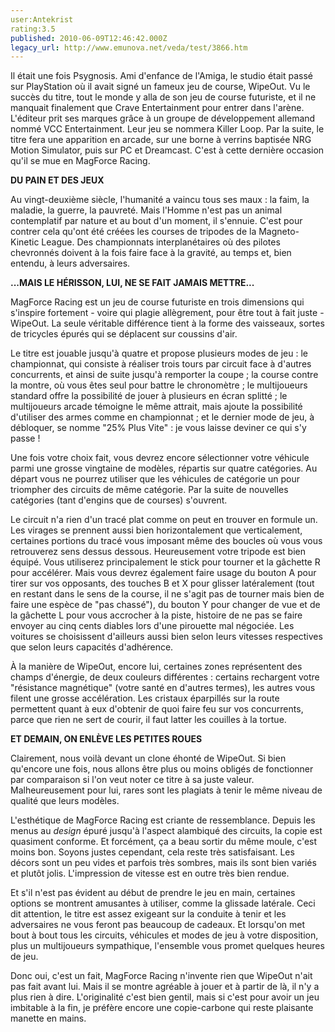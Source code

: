 ```yaml
---
user:Antekrist
rating:3.5
published: 2010-06-09T12:46:42.000Z
legacy_url: http://www.emunova.net/veda/test/3866.htm
---
```

Il était une fois Psygnosis. Ami d'enfance de l'Amiga, le studio était passé sur PlayStation où il avait signé un fameux jeu de course, WipeOut. Vu le succès du titre, tout le monde y alla de son jeu de course futuriste, et il ne manquait finalement que Crave Entertainment pour entrer dans l'arène. L'éditeur prit ses marques grâce à un groupe de développement allemand nommé VCC Entertainment. Leur jeu se nommera Killer Loop. Par la suite, le titre fera une apparition en arcade, sur une borne à verrins baptisée NRG Motion Simulator, puis sur PC et Dreamcast. C'est à cette dernière occasion qu'il se mue en MagForce Racing.  

  

**DU PAIN ET DES JEUX**  

Au vingt-deuxième siècle, l'humanité a vaincu tous ses maux : la faim, la maladie, la guerre, la pauvreté. Mais l'Homme n'est pas un animal contemplatif par nature et au bout d'un moment, il s'ennuie. C'est pour contrer cela qu'ont été créées les courses de tripodes de la Magneto-Kinetic League. Des championnats interplanétaires où des pilotes chevronnés doivent à la fois faire face à la gravité, au temps et, bien entendu, à leurs adversaires.  

  

**...MAIS LE HÉRISSON, LUI, NE SE FAIT JAMAIS METTRE...**  

MagForce Racing est un jeu de course futuriste en trois dimensions qui s'inspire fortement - voire qui plagie allègrement, pour être tout à fait juste - WipeOut. La seule véritable différence tient à la forme des vaisseaux, sortes de tricycles épurés qui se déplacent sur coussins d'air.  

Le titre est jouable jusqu'à quatre et propose plusieurs modes de jeu : le championnat, qui consiste à réaliser trois tours par circuit face à d'autres concurrents, et ainsi de suite jusqu'à remporter la coupe ; la course contre la montre, où vous êtes seul pour battre le chronomètre ; le multijoueurs standard offre la possibilité de jouer à plusieurs en écran splitté ; le multijoueurs arcade témoigne le même attrait, mais ajoute la possibilité d'utiliser des armes comme en championnat ; et le dernier mode de jeu, à débloquer, se nomme "25% Plus Vite" : je vous laisse deviner ce qui s'y passe !  

Une fois votre choix fait, vous devrez encore sélectionner votre véhicule parmi une grosse vingtaine de modèles, répartis sur quatre catégories. Au départ vous ne pourrez utiliser que les véhicules de catégorie un pour triompher des circuits de même catégorie. Par la suite de nouvelles catégories (tant d'engins que de courses) s'ouvrent.  

Le circuit n'a rien d'un tracé plat comme on peut en trouver en formule un. Les virages se prennent aussi bien horizontalement que verticalement, certaines portions du tracé vous imposant même des boucles où vous vous retrouverez sens dessus dessous. Heureusement votre tripode est bien équipé. Vous utiliserez principalement le stick pour tourner et la gâchette R pour accélérer. Mais vous devrez également faire usage du bouton A pour tirer sur vos opposants, des touches B et X pour glisser latéralement (tout en restant dans le sens de la course, il ne s'agit pas de tourner mais bien de faire une espèce de "pas chassé"), du bouton Y pour changer de vue et de la gâchette L pour vous accrocher à la piste, histoire de ne pas se faire envoyer au cinq cents diables lors d'une pirouette mal négociée. Les voitures se choisissent d'ailleurs aussi bien selon leurs vitesses respectives que selon leurs capacités d'adhérence.  

À la manière de WipeOut, encore lui, certaines zones représentent des champs d'énergie, de deux couleurs différentes : certains rechargent votre "résistance magnétique" (votre santé en d'autres termes), les autres vous filent une grosse accélération. Les cristaux éparpillés sur la route permettent quant à eux d'obtenir de quoi faire feu sur vos concurrents, parce que rien ne sert de courir, il faut latter les couilles à la tortue.  

  

**ET DEMAIN, ON ENLÈVE LES PETITES ROUES**  

Clairement, nous voilà devant un clone éhonté de WipeOut. Si bien qu'encore une fois, nous allons être plus ou moins obligés de fonctionner par comparaison si l'on veut noter ce titre à sa juste valeur. Malheureusement pour lui, rares sont les plagiats à tenir le même niveau de qualité que leurs modèles.  

L'esthétique de MagForce Racing est criante de ressemblance. Depuis les menus au _design_ épuré jusqu'à l'aspect alambiqué des circuits, la copie est quasiment conforme. Et forcément, ça a beau sortir du même moule, c'est moins bon. Soyons justes cependant, cela reste très satisfaisant. Les décors sont un peu vides et parfois très sombres, mais ils sont bien variés et plutôt jolis. L'impression de vitesse est en outre très bien rendue.  

Et s'il n'est pas évident au début de prendre le jeu en main, certaines options se montrent amusantes à utiliser, comme la glissade latérale. Ceci dit attention, le titre est assez exigeant sur la conduite à tenir et les adversaires ne vous feront pas beaucoup de cadeaux. Et lorsqu'on met bout à bout tous les circuits, véhicules et modes de jeu à votre disposition, plus un multijoueurs sympathique, l'ensemble vous promet quelques heures de jeu.  

Donc oui, c'est un fait, MagForce Racing n'invente rien que WipeOut n'ait pas fait avant lui. Mais il se montre agréable à jouer et à partir de là, il n'y a plus rien à dire. L'originalité c'est bien gentil, mais si c'est pour avoir un jeu imbitable à la fin, je préfère encore une copie-carbone qui reste plaisante manette en mains.